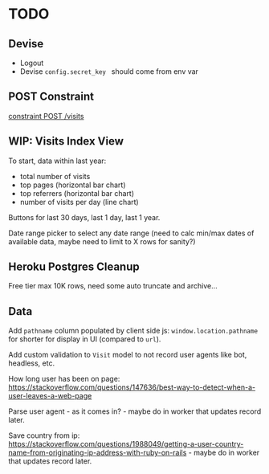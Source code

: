 # TODO

## Devise

- Logout
- Devise `config.secret_key ` should come from env var

## POST Constraint

[constraint POST /visits](https://stackoverflow.com/questions/27852655/can-i-accept-post-request-only-from-a-domain-name)

## WIP: Visits Index View

To start, data within last year:
  - total number of visits
  - top pages (horizontal bar chart)
  - top referrers (horizontal bar chart)
  - number of visits per day (line chart)

Buttons for last 30 days, last 1 day, last 1 year.

Date range picker to select any date range (need to calc min/max dates of available data, maybe need to limit to X rows for sanity?)
## Heroku Postgres Cleanup

Free tier max 10K rows, need some auto truncate and archive...

## Data

Add `pathname` column populated by client side js: `window.location.pathname` for shorter for display in UI (compared to `url`).

Add custom validation to `Visit` model to not record user agents like bot, headless, etc.

How long user has been on page: https://stackoverflow.com/questions/147636/best-way-to-detect-when-a-user-leaves-a-web-page

Parse user agent - as it comes in? - maybe do in worker that updates record later.

Save country from ip: https://stackoverflow.com/questions/1988049/getting-a-user-country-name-from-originating-ip-address-with-ruby-on-rails - maybe do in worker that updates record later.
